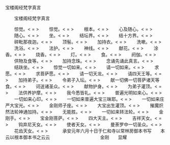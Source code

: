   宝楼阁经梵字真言
　　




　　宝楼阁经梵字真言

　　惊觉。< =  >
　　惊觉。< =  >
　　根本。< =  >
　　心及随心。< =  >
　　随心。< =  >
　　坐。< =  >
　　结坛界。< =  >
　　结十方界。< =  >
　　碎毗那夜迦。< =  >
　　顶髻。< =  >
　　加持衣。< =  >
　　洗嗽。< =  >
　　洗浴。< =  >
　　法护。< =  >
　　神线。< =  >
　　献花。< =  >
　　涂香。< =  >
　　烧香。< =  >
　　灯。< =  >
　　食。< =  >
　　阏伽。< =  >
　　供物及食等。< =  >
　　加持念珠。< =  >
　　念诵先诵此真言。< =  >
　　结趺坐。< =  >
　　惊觉一切如来。< =  >
　　请一切如来。< =  >
　　求愿。< =  >
　　求菩萨愿。< =  >
　　请一切天龙。< =  >
　　请四天王等。< =  >
　　加持弟子。< =  >
　　令弟子入坛。< =  >
　　献一切佛一切菩萨诸天等食。< =  >
　　诃送诸圣众。< =  >
　　献物护身。< =  >
　　为弟子灌顶。< =  >
　　法供养护摩。< =  >
　　我今悉皆礼。< =  >
　　普遍光明如来心。< =  >
　　一切如来心印。< =  >
　　一切如来普遍大宝三昧耶。< =  >
　　一切如来庄严大宝光。< =  >
　　金刚师子座。< =  >
　　大宝出生灌顶。< =  >
　　摧魔炽然法轮神通加持。< =  >
　　无能胜。< =  >
　　一切如来转法轮。< =  >
　　金刚手。< =  >
　　宝金刚菩萨。< =  >
　　四大天主。< =  >
　　吉祥天女。< =  >
　　钩弃尼天女。< =  >
　　使者天女。< =  >
　　曼荼罗中一切圣众。< =  >
　　花齿天女。< =  >
　　　承安元年六月十日于仁和寺以常林房御本书写　　本云以根本御本书之云云
　　　　　　　　　　　金刚　　显耀

